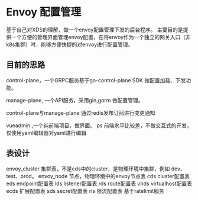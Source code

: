 # Envoy 配置管理

基于自己对XDS的理解，做一个envoy配置管理下发的后台程序。
主要目的是提供一个方便的管理界面管理envoy配置，在将envoy作为一个独立的网关入口（非k8s集群）时，能够方便快捷的对envoy进行配置管理。

## 目前的思路

control-plane，一个GRPC服务基于go-control-plane SDK 做配置加载、下发功能。

manage-plane, 一个API服务，采用gin,gorm 做配置管理。

control-plane与manage-plane 通过redis发布订阅进行变更通知

vueadmin ,一个纯前端项目，做界面。
ps 前端水平比较差，不做交互式的开发，仅使用yaml编辑器对yaml进行编辑

## 表设计

envoy_cluster  集群表，不是cds中的cluster，是物理环境中集群，例如 dev、test、prod。
envoy_node     节点，物理环境中的envoy节点表
cds            cluster配置表
eds            endpoint配置表
lds            listener配置表
rds            route配置表
vhds           virtualhost配置表
ecds           扩展配置表
sds            secret配置表 
rls            限流配置表 基于ratelimit服务



